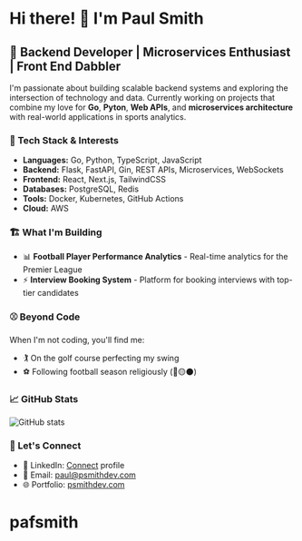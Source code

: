 # Hi there! 👋 I'm Paul Smith

## 🚀 Backend Developer | Microservices Enthusiast | Front End Dabbler

I'm passionate about building scalable backend systems and exploring the intersection of technology and data. Currently working on projects that combine my love for **Go**, **Pyton**, **Web APIs**, and **microservices architecture** with real-world applications in sports analytics.

### 🔧 Tech Stack & Interests
- **Languages:** Go, Python, TypeScript, JavaScript
- **Backend:** Flask, FastAPI, Gin, REST APIs, Microservices, WebSockets
- **Frontend:** React, Next.js, TailwindCSS
- **Databases:** PostgreSQL, Redis
- **Tools:** Docker, Kubernetes, GitHub Actions
- **Cloud:** AWS

### 🏗️ What I'm Building
- 📊 **Football Player Performance Analytics** - Real-time analytics for the Premier League
- ⚡ **Interview Booking System** - Platform for booking interviews with top-tier candidates


### ⚾ Beyond Code
When I'm not coding, you'll find me:
- 🏌️ On the golf course perfecting my swing
- ⚽ Following football season religiously  (🐺🟡⚫)

### 📈 GitHub Stats
![GitHub stats](https://github-readme-stats.vercel.app/api?username=pafsmith&show_icons=true&theme=dark)

### 🤝 Let's Connect
- 💼 LinkedIn: [Connect](https://www.linkedin.com/in/paul-smith-dev/) profile
- 📧 Email: [paul@psmithdev.com](mailto:paul@psmithdev.com)
- 🌐 Portfolio: [psmithdev.com](https://psmithdev.com)
# pafsmith
